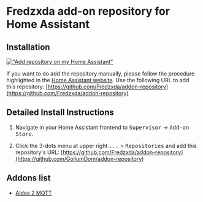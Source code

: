 # Fredzxda add-on repository for Home Assistant

## Installation

[!["Add repository on my Home Assistant"](https://raw.githubusercontent.com/Fredzxda/donate-assets/master/addon-ha.svg)](https://my.home-assistant.io/redirect/supervisor_add_addon_repository/?repository_url=https%3A%2F%2Fgithub.com%2FFredzxda%2Faddon-repository)

If you want to do add the repository manually, please follow the procedure highlighted in the [Home Assistant website](https://home-assistant.io/hassio/installing_third_party_addons). Use the following URL to add this repository: [https://github.com/Fredzxda/addon-repository](https://github.com/Fredzxda/addon-repository)


## Detailed Install Instructions

1. Navigate in your Home Assistant frontend to <kbd>Supervisor</kbd> -> <kbd>Add-on Store</kbd>.

2. Click the 3-dots menu at upper right <kbd>...</kbd> > <kbd>Repositories</kbd> and add this repository's URL: [https://github.com/Fredzxda/addon-repository](https://github.com/GollumDom/addon-repository)

## Addons list

 - [Aldes 2 MQTT](https://github.com/Fredzxda/addon-repository/tree/master/aldes2mqtt)
